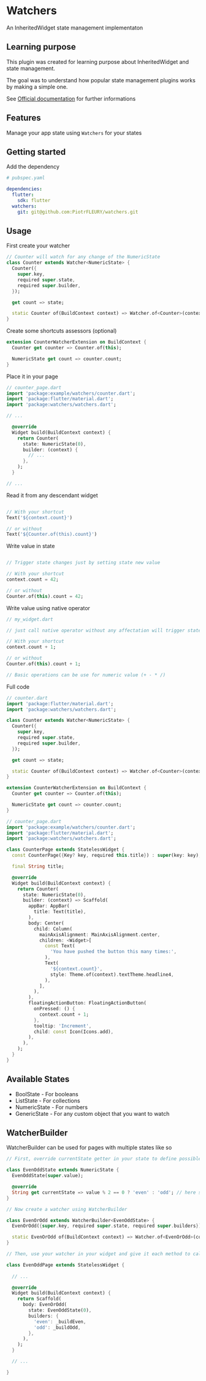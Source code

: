 # Watchers

An InheritedWidget state management implementaton

## Learning purpose

This plugin was created for learning purpose about InheritedWidget and state management.

The goal was to understand how popular state management plugins works by making a simple one.

See [Official documentation](https://docs.flutter.dev/development/data-and-backend/state-mgmt/options#inheritedwidget--inheritedmodel) for further informations

## Features

Manage your app state using `Watchers` for your states

## Getting started

Add the dependency

```yaml
# pubspec.yaml

dependencies:
  flutter:
    sdk: flutter
  watchers:
    git: git@github.com:PiotrFLEURY/watchers.git
```

## Usage

First create your watcher

```dart
// Counter will watch for any change of the NumericState
class Counter extends Watcher<NumericState> {
  Counter({
    super.key,
    required super.state,
    required super.builder,
  });

  get count => state;

  static Counter of(BuildContext context) => Watcher.of<Counter>(context);
}
```

Create some shortcuts assessors (optional)

```dart
extension CounterWatcherExtension on BuildContext {
  Counter get counter => Counter.of(this);

  NumericState get count => counter.count;
}
```

Place it in your page

```dart
// counter_page.dart
import 'package:example/watchers/counter.dart';
import 'package:flutter/material.dart';
import 'package:watchers/watchers.dart';

// ...

  @override
  Widget build(BuildContext context) {
    return Counter(
      state: NumericState(0),
      builder: (context) {
        // ...
      },
    );
  }

// ...

```

Read it from any descendant widget

```dart

// With your shortcut
Text('${context.count}')

// or without
Text('${Counter.of(this).count}')

```

Write value in state

```dart

// Trigger state changes just by setting state new value

// With your shortcut
context.count = 42;

// or without
Counter.of(this).count = 42;

```

Write value using native operator

```dart
// my_widget.dart

// just call native operator without any affectation will trigger state update

// With your shortcut
context.count + 1;

// or without
Counter.of(this).count + 1;

// Basic operations can be use for numeric value (+ - * /)

```

Full code

```dart
// counter.dart
import 'package:flutter/material.dart';
import 'package:watchers/watchers.dart';

class Counter extends Watcher<NumericState> {
  Counter({
    super.key,
    required super.state,
    required super.builder,
  });

  get count => state;

  static Counter of(BuildContext context) => Watcher.of<Counter>(context);
}

extension CounterWatcherExtension on BuildContext {
  Counter get counter => Counter.of(this);

  NumericState get count => counter.count;
}

// counter_page.dart
import 'package:example/watchers/counter.dart';
import 'package:flutter/material.dart';
import 'package:watchers/watchers.dart';

class CounterPage extends StatelessWidget {
  const CounterPage({Key? key, required this.title}) : super(key: key);

  final String title;

  @override
  Widget build(BuildContext context) {
    return Counter(
      state: NumericState(0),
      builder: (context) => Scaffold(
        appBar: AppBar(
          title: Text(title),
        ),
        body: Center(
          child: Column(
            mainAxisAlignment: MainAxisAlignment.center,
            children: <Widget>[
              const Text(
                'You have pushed the button this many times:',
              ),
              Text(
                '${context.count}',
                style: Theme.of(context).textTheme.headline4,
              ),
            ],
          ),
        ),
        floatingActionButton: FloatingActionButton(
          onPressed: () {
            context.count + 1;
          },
          tooltip: 'Increment',
          child: const Icon(Icons.add),
        ),
      ),
    );
  }
}
```

## Available States

* BoolState - For booleans
* ListState - For collections
* NumericState - For numbers
* GenericState - For any custom object that you want to watch

## WatcherBuilder

WatcherBuilder can be used for pages with multiple states like so

```dart
// First, override currentState getter in your state to define possible state names

class EvenOddState extends NumericState {
  EvenOddState(super.value);

  @override
  String get currentState => value % 2 == 0 ? 'even' : 'odd'; // here states are even and odd
}

// Now create a watcher using WatcherBuilder

class EvenOrOdd extends WatcherBuilder<EvenOddState> {
  EvenOrOdd({super.key, required super.state, required super.builders});

  static EvenOrOdd of(BuildContext context) => Watcher.of<EvenOrOdd>(context);
}

// Then, use your watcher in your widget and give it each method to call for each state

class EvenOddPage extends StatelessWidget {
  
  // ...

  @override
  Widget build(BuildContext context) {
    return Scaffold(
      body: EvenOrOdd(
        state: EvenOddState(0),
        builders: {
          'even': _buildEven,
          'odd': _buildOdd,
        },
      ),
    );
  }

  // ...

}

```